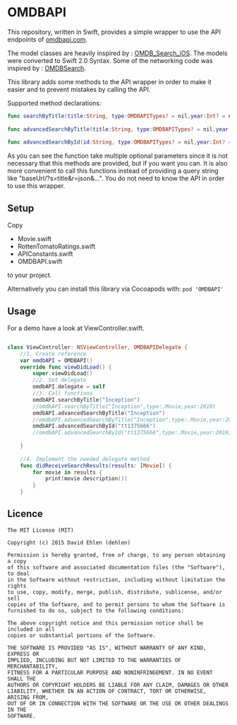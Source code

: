 # OMDBAPI

This repository, written in Swift, provides a simple wrapper to use the API endpoints of [omdbapi.com](http://omdbapi.com).

The model classes are heavily inspired by : [OMDB_Search_iOS](https://github.com/gpaz/OMDB_Search_iOS/tree/master/OMDbSearch). The models were converted to Swift 2.0 Syntax.
Some of the networking code was inspired by : [OMDBSearch](https://github.com/jeremyfrick/OMDB-Search/tree/master/OMDB%20Search). 

This library adds some methods to the API wrapper in order to make it easier and to prevent mistakes by calling the API.

Supported method declarations:
```swift
func searchByTitle(title:String, type:OMDBAPITypes? = nil,year:Int? = nil)
    
func advancedSearchByTitle(title:String, type:OMDBAPITypes? = nil,year:Int? = nil, fullPlot:Bool? = false,tomatoes:Bool? = false)
	
func advancedSearchById(id:String, type:OMDBAPITypes? = nil,year:Int? = nil, fullPlot:Bool? = false,tomatoes:Bool? = false)

```

As you can see the function take multiple optional parameters since it is not necessary that this methods are provided, but if you want you can. It is also more convenient to call this functions instead of providing a query string like "baseUrl/?s=title&r=json&...". You do not need to know the API in order to use this wrapper.

## Setup
Copy 

- Movie.swift
- RottenTomatoRatings.swift
- APIConstants.swift
- OMDBAPI.swift

to your project.

Alternatively you can install this library via Cocoapods with:
	`pod 'OMDBAPI'`

## Usage

For a demo have a look at ViewController.swift.

```swift

class ViewController: NSViewController, OMDBAPIDelegate {
    //1. Create reference
    var omdbAPI = OMDBAPI()
    override func viewDidLoad() {
        super.viewDidLoad()
        //2. Set delegate
        omdbAPI.delegate = self
        //3. Call functions
        omdbAPI.searchByTitle("Inception")
        //omdbAPI.searchByTitle("Inception",type:.Movie,year:2010)
        omdbAPI.advancedSearchByTitle("Inception")
        //omdbAPI.advancedSearchByTitle("Inception",type:.Movie,year:2010,fullPlot:true, tomatoes:true)
        omdbAPI.advancedSearchById("tt1375666")
        //omdbAPI.advancedSearchById("tt1375666",type:.Movie,year:2010,fullPlot:true, tomatoes:true)
       
    }
    
    //4. Implement the needed delegate method
    func didReceiveSearchResults(results: [Movie]) {
        for movie in results {
            print(movie.description())
        }
    }


```

## Licence #
```
The MIT License (MIT)

Copyright (c) 2015 David Ehlen (dehlen)

Permission is hereby granted, free of charge, to any person obtaining a copy
of this software and associated documentation files (the "Software"), to deal
in the Software without restriction, including without limitation the rights
to use, copy, modify, merge, publish, distribute, sublicense, and/or sell
copies of the Software, and to permit persons to whom the Software is
furnished to do so, subject to the following conditions:

The above copyright notice and this permission notice shall be included in all
copies or substantial portions of the Software.

THE SOFTWARE IS PROVIDED "AS IS", WITHOUT WARRANTY OF ANY KIND, EXPRESS OR
IMPLIED, INCLUDING BUT NOT LIMITED TO THE WARRANTIES OF MERCHANTABILITY,
FITNESS FOR A PARTICULAR PURPOSE AND NONINFRINGEMENT. IN NO EVENT SHALL THE
AUTHORS OR COPYRIGHT HOLDERS BE LIABLE FOR ANY CLAIM, DAMAGES OR OTHER
LIABILITY, WHETHER IN AN ACTION OF CONTRACT, TORT OR OTHERWISE, ARISING FROM,
OUT OF OR IN CONNECTION WITH THE SOFTWARE OR THE USE OR OTHER DEALINGS IN THE
SOFTWARE.
```
